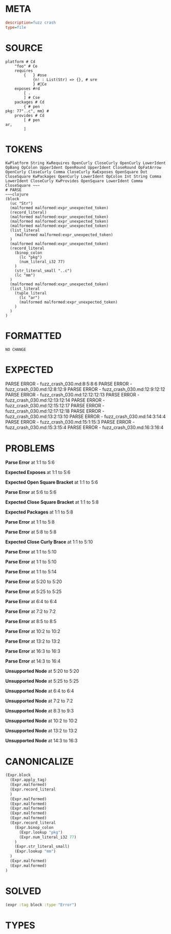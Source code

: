 # META
~~~ini
description=fuzz crash
type=file
~~~
# SOURCE
~~~roc
platform # Cd
	"foo" # Ce
	requires
		{	} #ose
			{n! : List(Str) => {}, # ure
			} #Ce
	exposes #rd
		[ .
		] # Cse
	packages # Cd
		{ # pen
pkg: 77"..c", mm} #
	provides # Cd
		[ # pen
ar,
		]
~~~
# TOKENS
~~~text
KwPlatform String KwRequires OpenCurly CloseCurly OpenCurly LowerIdent OpBang OpColon UpperIdent OpenRound UpperIdent CloseRound OpFatArrow OpenCurly CloseCurly Comma CloseCurly KwExposes OpenSquare Dot CloseSquare KwPackages OpenCurly LowerIdent OpColon Int String Comma LowerIdent CloseCurly KwProvides OpenSquare LowerIdent Comma CloseSquare ~~~
# PARSE
~~~clojure
(block
  (uc "Str")
  (malformed malformed:expr_unexpected_token)
  (record_literal)
  (malformed malformed:expr_unexpected_token)
  (malformed malformed:expr_unexpected_token)
  (malformed malformed:expr_unexpected_token)
  (list_literal
    (malformed malformed:expr_unexpected_token)
  )
  (malformed malformed:expr_unexpected_token)
  (record_literal
    (binop_colon
      (lc "pkg")
      (num_literal_i32 77)
    )
    (str_literal_small "..c")
    (lc "mm")
  )
  (malformed malformed:expr_unexpected_token)
  (list_literal
    (tuple_literal
      (lc "ar")
      (malformed malformed:expr_unexpected_token)
    )
  )
)
~~~
# FORMATTED
~~~roc
NO CHANGE
~~~
# EXPECTED
PARSE ERROR - fuzz_crash_030.md:8:5:8:6
PARSE ERROR - fuzz_crash_030.md:12:8:12:9
PARSE ERROR - fuzz_crash_030.md:12:9:12:12
PARSE ERROR - fuzz_crash_030.md:12:12:12:13
PARSE ERROR - fuzz_crash_030.md:12:13:12:14
PARSE ERROR - fuzz_crash_030.md:12:15:12:17
PARSE ERROR - fuzz_crash_030.md:12:17:12:18
PARSE ERROR - fuzz_crash_030.md:13:2:13:10
PARSE ERROR - fuzz_crash_030.md:14:3:14:4
PARSE ERROR - fuzz_crash_030.md:15:1:15:3
PARSE ERROR - fuzz_crash_030.md:15:3:15:4
PARSE ERROR - fuzz_crash_030.md:16:3:16:4
# PROBLEMS
**Parse Error**
at 1:1 to 5:6

**Expected Exposes**
at 1:1 to 5:6

**Expected Open Square Bracket**
at 1:1 to 5:6

**Parse Error**
at 5:6 to 5:6

**Expected Close Square Bracket**
at 1:1 to 5:8

**Expected Packages**
at 1:1 to 5:8

**Parse Error**
at 1:1 to 5:8

**Parse Error**
at 5:8 to 5:8

**Expected Close Curly Brace**
at 1:1 to 5:10

**Parse Error**
at 1:1 to 5:10

**Parse Error**
at 1:1 to 5:10

**Parse Error**
at 1:1 to 5:14

**Parse Error**
at 5:20 to 5:20

**Parse Error**
at 5:25 to 5:25

**Parse Error**
at 6:4 to 6:4

**Parse Error**
at 7:2 to 7:2

**Parse Error**
at 8:5 to 8:5

**Parse Error**
at 10:2 to 10:2

**Parse Error**
at 13:2 to 13:2

**Parse Error**
at 16:3 to 16:3

**Parse Error**
at 14:3 to 16:4

**Unsupported Node**
at 5:20 to 5:20

**Unsupported Node**
at 5:25 to 5:25

**Unsupported Node**
at 6:4 to 6:4

**Unsupported Node**
at 7:2 to 7:2

**Unsupported Node**
at 8:3 to 9:3

**Unsupported Node**
at 10:2 to 10:2

**Unsupported Node**
at 13:2 to 13:2

**Unsupported Node**
at 14:3 to 16:3

# CANONICALIZE
~~~clojure
(Expr.block
  (Expr.apply_tag)
  (Expr.malformed)
  (Expr.record_literal
  )
  (Expr.malformed)
  (Expr.malformed)
  (Expr.malformed)
  (Expr.malformed)
  (Expr.malformed)
  (Expr.record_literal
    (Expr.binop_colon
      (Expr.lookup "pkg")
      (Expr.num_literal_i32 77)
    )
    (Expr.str_literal_small)
    (Expr.lookup "mm")
  )
  (Expr.malformed)
  (Expr.malformed)
)
~~~
# SOLVED
~~~clojure
(expr :tag block :type "Error")
~~~
# TYPES
~~~roc
~~~
